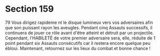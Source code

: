 # Section 159

79
Vous dirigez rapideme nt le disque lumineux vers vos adversaires
afin que son puissant rayon les aveugles. Pendant cinq Assauts
successifs, il continuera de jouer ce rôle avant d'être atteint et
détruit par un projectile. Cependant,  l'HABlLETÉ  de votre
premier adversaire sera, elle, réduite de 1 point pendant  six
Assauts consécutifs car il restera encore quelque peu ébloui.
Maintenant, retournez sur les lieux du combat et bonne chance !
